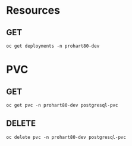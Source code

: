 # Resources
## GET
```shell
oc get deployments -n prohart80-dev
```

# PVC
## GET
```shell
oc get pvc -n prohart80-dev postgresql-pvc
```
## DELETE
```shell
oc delete pvc -n prohart80-dev postgresql-pvc
```